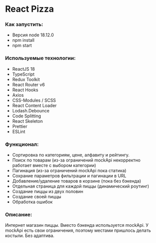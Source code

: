 # React Pizza

### Как запустить:

- Версия node 18.12.0
- npm install
- npm start

### Используемые технологии:

- ReactJS 18
- TypeScript
- Redux Toolkit
- React Router v6
- React Hooks
- Axios
- CSS-Modules / SCSS
- React Content Loader
- Lodash.Debounce
- Code Splitting
- React Skeleton
- Prettier
- ESLint

### Функционал:

- Сортировка по категориям, цене, алфавиту и рейтингу.
- Поиск по товарам (из-за ограничений mockApi некорректно работает вместе с выбором категории)
- Пагинация (из-за ограничений mockApi пока статика)
- Сохрание параметров фильтрации и пагинации в URL
- Добавление/удаление товаров в корзине (пока без бэкенда)
- Отдельная страница для каждой пиццы (динамический роутинг)
- Создание пиццы из двух половин
- Создание своей пиццы
- Обработка ошибок

### Описание:

Интернет магазин пиццы. Вместо бэкенда используется mockApi. У mockApi есть свои ограничения, поэтому местами пришлось делать костыли.
Без адаптива.
